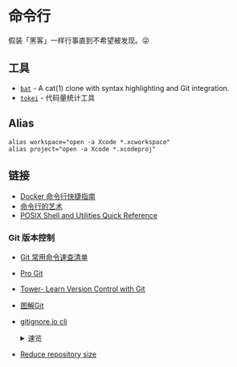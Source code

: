# 命令行

假装「黑客」一样行事直到不希望被发现。😜

## 工具

- [`bat`](https://github.com/sharkdp/bat) - A cat(1) clone with syntax highlighting and Git integration.
- [`tokei`](https://github.com/XAMPPRocky/tokei) - 代码量统计工具

## Alias

```
alias workspace="open -a Xcode *.xcworkspace"
alias project="open -a Xcode *.xcodeproj"
```

## 链接

- [Docker 命令行快捷指南](https://devhints.io/docker)
- [命令行的艺术](https://github.com/jlevy/the-art-of-command-line/blob/master/README-zh.md)
- [POSIX Shell and Utilities Quick Reference](http://shellhaters.org/)

### Git 版本控制

- [Git 常用命令速查清单](./git-quick-checklist.md)
- [Pro Git](https://git-scm.com/book/zh/v2)
- [Tower- Learn Version Control with Git](https://www.git-tower.com/learn/git/ebook/cn/command-line/introduction)
- [图解Git](http://marklodato.github.io/visual-git-guide/index-zh-cn.html)
- [gitignore.io cli](https://docs.gitignore.io/install/command-line)

  <details><summary>速览</summary>

  安装：

  zhs
  ```sh
  echo "function gi() { curl -sLw "\n" https://www.toptal.com/  developers/gitignore/api/\$@ ;}" >> \
  ~/.zshrc && source ~/.zshrc
  ```

  使用：

  - `gi ios,swift >> .gitignore`
  - `gi list`
  </details>
- [Reduce repository size](https://docs.gitlab.com/ee/user/project/repository/reducing_the_repo_size_using_git.html)
